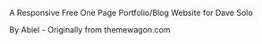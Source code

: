 A Responsive Free One Page Portfolio/Blog Website for Dave Solo

By Abiel - Originally from themewagon.com

